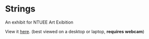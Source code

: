 # Strings
An exhibit for NTUEE Art Exibition

View it [here](https://tingwoo.github.io/Strings-Expo). (best viewed on a desktop or laptop, **requires webcam**)